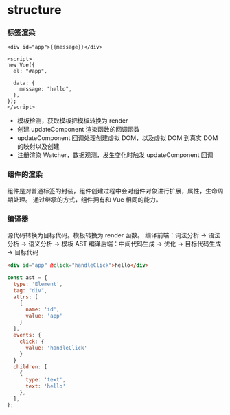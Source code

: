 # structure

### 标签渲染

```vue
<div id="app">{{message}}</div>

<script>
new Vue({
  el: "#app",

  data: {
    message: "hello",
  },
});
</script>
```

- 模板检测，获取模板把模板转换为 render
- 创建 updateComponent 渲染函数的回调函数
- updateComponent 回调处理创建虚拟 DOM，以及虚拟 DOM 到真实 DOM 的映射以及创建
- 注册渲染 Watcher，数据观测，发生变化时触发 updateComponent 回调

### 组件的渲染

组件是对普通标签的封装，组件创建过程中会对组件对象进行扩展，属性，生命周期处理。
通过继承的方式，组件拥有和 Vue 相同的能力。

### 编译器

源代码转换为目标代码。模板转换为 render 函数。
编译前端：词法分析 -> 语法分析 -> 语义分析 -> 模板 AST
编译后端：中间代码生成 -> 优化 -> 目标代码生成 -> 目标代码

```html
<div id="app" @click="handleClick">hello</div>
```

```js
const ast = {
  type: 'Element',
  tag: "div",
  attrs: [
    {
      name: 'id',
      value: 'app'
    }
  ],
  events: {
    click: {
      value: 'handleClick'
    }
  }
  children: [
    {
      type: 'text',
      text: 'hello'
    },
  ],
};
```
